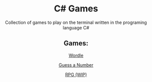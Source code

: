 <h1 align="center">C# Games</h1>
<p align="center">Collection of games to play on the terminal written in the programing language C#</p>

<h2 align="center">Games:</h2>

<div align="center">
  
  [Wordle](https://github.com/shrimp16/Console-Games/tree/main/C-Sharp/Wordle)
  
  [Guess a Number](https://github.com/shrimp16/Console-Games/tree/main/C-Sharp/Guess%20a%20Number)
  
  [RPG (WIP)](https://github.com/shrimp16/Console-Games/tree/main/C-Sharp/RPG)
  
</div>
